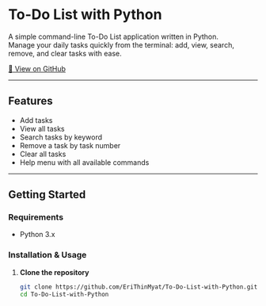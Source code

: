 # To-Do List with Python

A simple command-line To-Do List application written in Python.  
Manage your daily tasks quickly from the terminal: add, view, search, remove, and clear tasks with ease.

[🔗 View on GitHub](https://github.com/EriThinMyat/To-Do-List-with-Python)

---

##  Features

-  Add tasks
-  View all tasks
-  Search tasks by keyword
-  Remove a task by task number
-  Clear all tasks
-  Help menu with all available commands

---

##  Getting Started

### Requirements

- Python 3.x

### Installation & Usage

1. **Clone the repository**
   ```bash
   git clone https://github.com/EriThinMyat/To-Do-List-with-Python.git
   cd To-Do-List-with-Python

